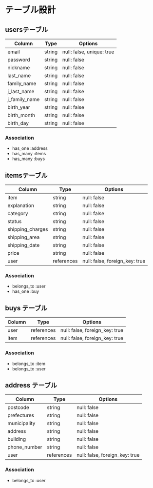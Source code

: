 # テーブル設計

## usersテーブル

| Column          | Type   | Options                   |
| --------------- | ------ | ------------------------- |
| email           | string | null: false, unique: true |
| password        | string | null: false               |
| nickname        | string | null: false               |
| last_name       | string | null: false               |
| family_name     | string | null: false               |
| j_last_name     | string | null: false               |
| j_family_name   | string | null: false               |
| birth_year      | string | null: false               |
| birth_month     | string | null: false               |
| birth_day       | string | null: false               |

### Association
 - has_one :address
 - has_many :items
 - has_many :buys

##  itemsテーブル

| Column           | Type       | Options                        |
| ---------------- | ---------- | ------------------------------ |
| item             | string     | null: false                    |
| explanation      | string     | null: false                    |
| category         | string     | null: false                    |
| status           | string     | null: false                    |
| shipping_charges | string     | null: false                    |
| shipping_area    | string     | null: false                    |
| shipping_date    | string     | null: false                    |
| price            | string     | null: false                    |
| user             | references | null: false, foreign_key: true |

### Association
 - belongs_to :user
 - has_one :buy

## buys テーブル

| Column | Type       | Options                        |
| ------ | ---------- | ------------------------------ |
| user   | references | null: false, foreign_key: true |
| item   | references | null: false, foreign_key: true |

### Association
 - belongs_to :item
 - belongs_to :user
 
 ## address テーブル

| Column           | Type       | Options                            |
| ---------------- | ---------- | ---------------------------------- |
| postcode         | string     | null: false                        |
| prefectures      | string     | null: false                        |
| municipality     | string     | null: false                        |
| address          | string     | null: false                        |
| building         | string     | null: false                        |
| phone_number     | string     | null: false                        |
| user             | references | null: false, foreign_key: true     |

### Association
 - belongs_to :user


